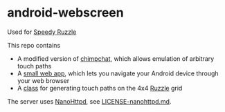 android-webscreen
=================

Used for [Speedy Ruzzle](http://www.youtube.com/watch?v=9jJhaZlsSOo&feature=share&list=UU3vnUnChU8O66RAF2wBMAzg)

This repo contains

- A modified version of [chimpchat](http://omapzoom.org/?p=platform/sdk.git;a=tree;f=chimpchat), which allows emulation of arbitrary touch paths
- A [small web app](WebScreenInterface/src/com/android/webscreen/ScreenServer.java), which lets you navigate your Android device through your web browser
- A [class](WebScreenInterface/src/com/android/webscreen/RuzzleCheat.java) for generating touch paths on the 4x4 [Ruzzle](http://www.ruzzle-game.com/) grid

The server uses [NanoHttpd](https://github.com/NanoHttpd/nanohttpd), see [LICENSE-nanohttpd.md](LICENSE-nanohttpd.md).
